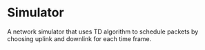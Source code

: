 # Simulator
A network simulator that uses TD algorithm to schedule packets by choosing uplink and downlink for each time frame.
